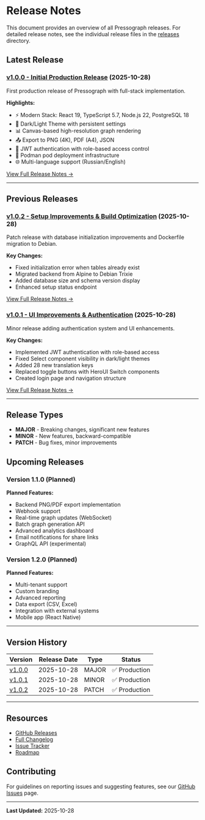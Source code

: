 # Release Notes

This document provides an overview of all Pressograph releases. For detailed release notes, see the individual release files in the [releases](releases/) directory.

## Latest Release

### [v1.0.0 - Initial Production Release](releases/v1.0.0.md) (2025-10-28)

First production release of Pressograph with full-stack implementation.

**Highlights:**
- ⚡ Modern Stack: React 19, TypeScript 5.7, Node.js 22, PostgreSQL 18
- 🎨 Dark/Light Theme with persistent settings
- 📊 Canvas-based high-resolution graph rendering
- 📤 Export to PNG (4K), PDF (A4), JSON
- 🔐 JWT authentication with role-based access control
- 🐳 Podman pod deployment infrastructure
- 🌐 Multi-language support (Russian/English)

[View Full Release Notes →](releases/v1.0.0.md)

---

## Previous Releases

### [v1.0.2 - Setup Improvements & Build Optimization](releases/v1.0.2.md) (2025-10-28)

Patch release with database initialization improvements and Dockerfile migration to Debian.

**Key Changes:**
- Fixed initialization error when tables already exist
- Migrated backend from Alpine to Debian Trixie
- Added database size and schema version display
- Enhanced setup status endpoint

[View Full Release Notes →](releases/v1.0.2.md)

### [v1.0.1 - UI Improvements & Authentication](releases/v1.0.1.md) (2025-10-28)

Minor release adding authentication system and UI enhancements.

**Key Changes:**
- Implemented JWT authentication with role-based access
- Fixed Select component visibility in dark/light themes
- Added 28 new translation keys
- Replaced toggle buttons with HeroUI Switch components
- Created login page and navigation structure

[View Full Release Notes →](releases/v1.0.1.md)

---

## Release Types

- **MAJOR** - Breaking changes, significant new features
- **MINOR** - New features, backward-compatible
- **PATCH** - Bug fixes, minor improvements

## Upcoming Releases

### Version 1.1.0 (Planned)

**Planned Features:**
- Backend PNG/PDF export implementation
- Webhook support
- Real-time graph updates (WebSocket)
- Batch graph generation API
- Advanced analytics dashboard
- Email notifications for share links
- GraphQL API (experimental)

### Version 1.2.0 (Planned)

**Planned Features:**
- Multi-tenant support
- Custom branding
- Advanced reporting
- Data export (CSV, Excel)
- Integration with external systems
- Mobile app (React Native)

---

## Version History

| Version | Release Date | Type | Status |
|---------|--------------|------|--------|
| [v1.0.0](releases/v1.0.0.md) | 2025-10-28 | MAJOR | ✅ Production |
| [v1.0.1](releases/v1.0.1.md) | 2025-10-28 | MINOR | ✅ Production |
| [v1.0.2](releases/v1.0.2.md) | 2025-10-28 | PATCH | ✅ Production |

---

## Resources

- [GitHub Releases](https://github.com/dantte-lp/pressograph/releases)
- [Full Changelog](https://github.com/dantte-lp/pressograph/commits/master)
- [Issue Tracker](https://github.com/dantte-lp/pressograph/issues)
- [Roadmap](TODO.md)

## Contributing

For guidelines on reporting issues and suggesting features, see our [GitHub Issues](https://github.com/dantte-lp/pressograph/issues) page.

---

**Last Updated:** 2025-10-28
